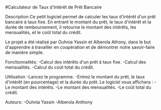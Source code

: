 #Calculateur de Taux d'Intérêt de Prêt Bancaire

Description
Ce petit logiciel permet de calculer les taux d'intérêt d'un prêt bancaire à taux fixe. En entrant le montant du prêt, le taux d'intérêt et la durée de remboursement, il retourne le montant des intérêts, les mensualités, et le coût total du crédit.

Le projet a été réalisé par Ouhnia Yassin et Alberola Athony, dans le but d'apprendre à travailler en coopération et de démontrer notre savoir-faire de manière simple.

Fonctionnalités:
    -Calcul des intérêts d'un prêt à taux fixe.
    -Calcul des mensualités.
    -Calcul du coût total du crédit.

Utilisation
    -Lancez le programme.
    -Entrez le montant du prêt, le taux d'intérêt (en pourcentage) et la durée du prêt.
    Le logiciel vous affichera :
        -Le montant des intérêts.
        -Le montant des mensualités.
        -Le coût total du crédit.

Auteurs:
    -Ouhnia Yassin
    -Alberola Anthony